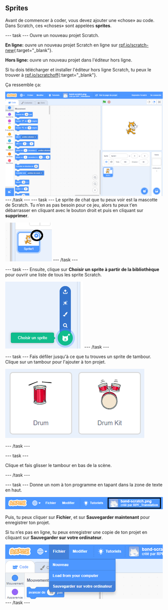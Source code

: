 ## Sprites

Avant de commencer à coder, vous devez ajouter une «chose» au code. Dans Scratch, ces «choses» sont appelées **sprites**.

--- task --- Ouvre un nouveau projet Scratch.

**En ligne:** ouvre un nouveau projet Scratch en ligne sur [rpf.io/scratch-new](http://rpf.io/scratch-new){:target="_blank"}.

**Hors ligne:** ouvre un nouveau projet dans l'éditeur hors ligne.

Si tu dois télécharger et installer l'éditeur hors ligne Scratch, tu peux le trouver à [rpf.io/scratchoff](http://rpf.io/scratchoff){:target="_blank"}.

Ça ressemble ça:

![screenshot](images/band-scratch.png) --- /task --- --- task --- Le sprite de chat que tu peux voir est la mascotte de Scratch. Tu n’en as pas besoin pour ce jeu, alors tu peux t’en débarrasser en cliquant avec le bouton droit et puis en cliquant sur **supprimer**.

![capture d'écran](images/band-delete-annotated.png) --- /task ---

--- task --- Ensuite, clique sur **Choisir un sprite à partir de la bibliothèque** pour ouvrir une liste de tous les sprite Scratch.

![screenshot](images/band-sprite-library.png) --- /task ---

--- task --- Fais défiler jusqu'à ce que tu trouves un sprite de tambour. Clique sur un tambour pour l'ajouter à ton projet.

![screenshot](images/band-sprite-drum.png)

--- /task ---

--- task ---

Clique et fais glisser le tambour en bas de la scène.

--- /task ---

--- task --- Donne un nom à ton programme en tapant dans la zone de texte en haut.

![nom](images/band-name-annotated.png)

Puis, tu peux cliquer sur **Fichier**, et sur **Sauvegarder maintenant** pour enregistrer ton projet.

Si tu n’es pas en ligne, tu peux enregistrer une copie de ton projet en cliquant sur **Sauvegarder sur votre ordinateur**.

![capture d'écran](images/band-save.png) --- /task ---
